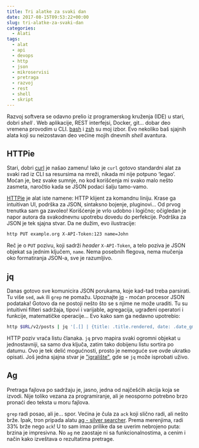 ```yaml
---
title: Tri alatke za svaki dan
date: 2017-08-15T09:53:22+00:00
slug: tri-alatke-za-svaki-dan
categories:
  - Alati
tags:
  - alat
  - api
  - devops
  - http
  - json
  - mikroservisi
  - pretraga
  - razvoj
  - rest
  - shell
  - skript
---
```

Razvoj softvera se odavno prelio iz programerskog kruženja (IDE) u stari, dobri _shell_ . Web aplikacije, REST interfejsi, Docker, git... dobar deo vremena provodim u CLI. [bash](https://www.gnu.org/software/bash/) i [zsh](http://www.zsh.org/) su moj izbor. Evo nekoliko baš sjajnih alata koji su neizostavan deo većine mojih dnevnih _shell_ avantura.

<!--more-->

## HTTPie

Stari, dobri [curl](https://curl.haxx.se/) je našao zamenu! Iako je `curl` gotovo standardni alat za svaki rad iz CLI sa resursima na mreži, nikada mi nije potpuno ‘legao’. Moćan je, bez svake sumnje, no kod korišćenja mi svako malo nešto zasmeta, naročtio kada se JSON podaci šalju tamo-vamo.

[HTTPie](https://httpie.org/) je alat iste namene: HTTP klijent za komandnu liniju. Krase ga intuitivan UI, podrška za JSON, sintaksno bojenje, pluginovi... Od prvog trenutka sam ga zavoleo! Korišćenje je vrlo udobno i logično; očigledan je napor autora da svakodnevnu upotrebu dovedu do perfekcije. Podrška za JSON je tek sjajna stvar. Da ne dužim, evo ilustracije:

```bash
http PUT example.org X-API-Token:123 name=John
```

Reč je o `PUT` pozivu, koji sadrži _header_ `X-API-Token`, a telo poziva je JSON objekat sa jednim ključem, `name`. Nema posebnih flegova, nema mučenja oko formatiranja JSON-a, sve je razumljivo.

## jq

Danas gotovo sve komunicira JSON porukama, koje kad-tad treba parsirati. Tu više `sed`, `awk` ili `grep` ne pomažu. Upoznajte [jq](https://stedolan.github.io/jq/) - moćan procesor JSON podataka! Gotovo da ne postoji nešto što se s njime ne može uraditi. Tu su intuitivni filteri sadržaja, tipovi i varijable, agregacija, ugrađeni operatori i funkcije, matematičke operacije... Evo kako sam ga nedavno upotrebio:

```bash
http $URL/v2/posts | jq '[.[] | {title: .title.rendered, date: .date_gmt}] | sort_by(.date) | reverse'
```

HTTP poziv vraća listu članaka. `jq` prvo mapira svaki ogromni objekat u jednostavniji, sa samo dva ključa, zatim tako dobijenu listu sortira po datumu. Ovo je tek delić mogućnosti, prosto je nemoguće sve ovde ukratko opisati. Još jedna sjajna stvar je ["igralište"](https://jqplay.org/#), gde se `jq` može isprobati uživo.

## Ag

Pretraga fajlova po sadržaju je, jasno, jedna od najčešćih akcija koja se izvodi. Nije toliko vezana za programiranje, ali je neosporno potrebno brzo pronaći deo teksta u moru fajlova.

`grep` radi posao, ali je... spor. Većina je čula za `ack` koji slično radi, ali nešto brže. Ipak, tron pripada alatu [ag - silver searcher](https://github.com/ggreer/the_silver_searcher). Prema merenjima, radi 33% brže nego `ack`! U to sam imao prilike da se uverim nebrojeno puta: brzina je impresivna. No `ag` ne zaostaje ni sa funkcionalnostima, a cenim i način kako izveštava o rezultatima pretrage.